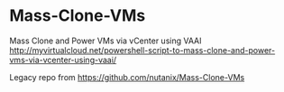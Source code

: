 Mass-Clone-VMs
==============

Mass Clone and Power VMs via vCenter using VAAI http://myvirtualcloud.net/powershell-script-to-mass-clone-and-power-vms-via-vcenter-using-vaai/

Legacy repo from https://github.com/nutanix/Mass-Clone-VMs